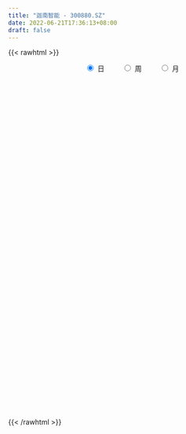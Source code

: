 ```yaml
---
title: "迦南智能 - 300880.SZ"
date: 2022-06-21T17:36:13+08:00
draft: false
---
```

{{< rawhtml >}}
    <div style="text-align: center">
        <label style="padding: 1rem;"><input style="margin-right: .5rem" type="radio" name="period" value="D" checked onclick="period_change(this)">日</label>
        <label style="padding: 1rem;"><input style="margin-right: .5rem" type="radio" name="period" value="W" onclick="period_change(this)">周</label>
        <label style="padding: 1rem;"><input style="margin-right: .5rem" type="radio" name="period" value="M" onclick="period_change(this)">月</label>
    </div>
    <div id="chart" style="height: 700px;"></div> 
    <script type="text/javascript">
        const D_v = [248911.83,178512.93,160135.78,126042.03,189614.39,148502.75,119273.84,93426.5,97476.58,93347.5,120946.59,172958.16,204342.71,128451.62,92599.1,87234.15,63854.18,113468.51,75471.46,61178.44,42003.95,49684.92,57620.87,68466.86,54731.27,120070.37,122971.1,96705.87,57776.88,116450.73,228793.44,161565.13,163617.06,152923.95,154446.77,112083.92,91480.12,98270.82,65273.49,72828.28,52529.23,143803.27,99042.49,82145.67,56355.73,92903.75,79983.91,41696.21,40765.45,53630.29,50371.53,43788.32,34479.43,45224.49,56989.65,41496.35,31276.55,28513.12,32692.74,25413.58,31951.82,33985.58,22218.96,22374.55,24581.97,31902.75,69482.54,37709.1,33291.89,26520.94,32337.42,30074.8,22935.98,21264.14,25532.94,22988.07,24988.34,25822.65,24483.85,18879.43,22428.77,33425.58,35186.43,29810.97,26973.58,39405.71,23723.99,25641.89,18261.06,27601.11,38614.11,59816.1,43135.9,37560.08,28236.79,43565.2,30083.68,26429.1,37822.78,36860.33,29337.42,72733.28,74132.95,55929.17,44001.63,33555.57,29706.34,22972.97,18738.84,19602.19,20923.73,24044.23,30211.0,21655.41,19632.55,20761.01,14092.12,20267.7,16246.48,19108.1,25967.77,30381.63,28704.21,25650.44,17346.4,15250.46,17105.12,13257.01,13175.49,18103.23,19826.05,36695.71,46489.47,69344.4,36976.23,28515.74,19555.66,24730.24,17041.75,14265.08,12823.89,15487.33,14076.14,27188.21,28192.25,22425.61,20032.86,13202.56,13152.59,12677.21,17273.91,16798.04,18143.72,11929.8,14553.42,20850.87,11532.95,13232.66,8440.3,21671.89,18130.27,9865.9,7372.87,8900.39,7736.21,9287.24,10748.96,8121.23,21778.47,13121.98,10204.0,15428.4,12210.12,10630.15,8849.47,12230.81,12700.46,13448.25,8705.02,12049.46,21594.1,18483.1,12049.43,9398.43,57498.7,34954.44,26909.54,26929.42,41924.59,25833.86,23085.8,26241.36,21309.69,62921.13,41067.39,48921.42,38647.44,23843.22,17748.38,13733.37,34744.76,17085.76,10056.82,11609.37,10472.38,13742.27,12559.77,13509.15,11002.78,10694.5,22028.35,8579.23,13839.13,7155.71,15417.08,11013.6,16141.33,12842.29,12057.9,13100.99,10529.32,29565.85,20910.66,24439.67,12688.2,30093.61,35324.71,19869.6,21242.6,41550.86,29982.91,18422.83,23751.58,25182.78,15556.41,27723.23,17795.2,21532.47,106382.25,69649.72,48849.49,31002.08,37652.7,32807.59,24524.54,31218.12,47658.39,51134.89,28761.65,25742.13,56959.43,35980.28,23075.49,27784.73,22014.93,17168.18,15915.94,90301.33,129024.09,80163.83,103616.97,93710.68,64088.82,108804.32,98849.97,77731.08,69795.63,43160.3,35766.77,45811.27,32939.55,27050.59,31934.34,58923.49,53242.7,46302.56,45602.4,30041.9,38114.95,21571.37,22432.55,33913.08,22931.03,24321.1,20046.93,17608.61,31036.47,33244.88,32220.59,35093.0,39320.14,48629.05,64919.15,54979.49,42522.03,62963.59,42672.74,62325.5,83490.56,51722.0,54453.35,40625.38,29456.95,36322.39,28467.4,29949.56,31799.11,22448.0,24509.2,17254.94,31573.85,31368.87,86162.47,91026.93,60688.06,43588.2,31401.54,28630.78,28310.77,34347.8,22161.8,25182.2,22970.06,21773.59,24730.38,27997.5,35848.51,18604.17,31414.92,18071.8,15271.4,41227.4,18157.6,15715.02,19448.02,24075.1,51342.3,40159.4,19951.13,12346.4,20151.34,11118.42,17244.78,11458.8,14609.0,7963.7,9601.74,11592.44,12354.16,7881.37,7883.98,9275.38,14242.97,10439.18,11384.17,11087.26,20037.5,20496.09,12139.46,12466.46,7206.34,16332.28,14870.44,9499.64,11964.82,14417.98,25466.0,16347.35,12114.66,10600.6,14827.8,11930.2,13632.09,7387.4,6848.55,18382.6,9919.64,8307.92,8653.92,8677.91,12561.0,8502.8,15442.62,11568.19,7096.46,10033.2,7101.9,8073.64,7575.03,6112.8,4690.0,10859.0,7734.27,5692.8,6650.58,10188.8,9812.21,14216.78,10984.16,12761.16,11187.13,11481.86,9167.4,6439.2,6542.0,7431.0,12809.04,15906.07,10602.31,9933.14,9156.6,10441.8,9924.2,9112.4,10432.58,11796.01,8497.0,8811.4,7685.78,5665.75,10723.0,21863.65,16367.63,35536.2,27315.0,18266.2,15737.38,13656.56,13574.14,29346.35,19862.2,9749.93,12156.0,15074.2,17607.21]
const D_histogram = [0.0,-1.3784615385,-2.8103335525,-3.8451331811,-3.9362509166,-4.1311533143,-4.3242480165,-4.3117984627,-3.9545736856,-3.3699036887,-2.6522424002,-1.5101055835,-0.6261300682,0.0128319664,0.3906711156,0.406094846,0.5461793609,0.8464316079,0.8681970016,0.7314377554,0.6463246606,0.6942120631,0.9170955099,1.1905783809,1.3064183054,1.6341270691,1.9435395414,1.9087662437,1.7967734197,2.2144300359,2.6237745467,2.645006175,2.6889742674,2.8166170886,2.6313212167,2.4884466401,2.0089419205,1.3153890581,0.9147891017,0.7045961174,0.4444698223,0.7451338964,0.6816656489,0.6399904855,0.4633674848,0.3954357804,-0.0107817361,-0.2981954093,-0.4386010669,-0.4523397492,-0.6012767273,-0.7734449399,-0.8440867153,-0.7835635498,-0.6192412061,-0.6593528195,-0.719971369,-0.7458667493,-0.7967186377,-0.7642810164,-0.6393924986,-0.6154476774,-0.5576220579,-0.5249933561,-0.5118623618,-0.4275109005,-0.2017735571,-0.1725697016,-0.1955728618,-0.237521398,-0.3536981752,-0.3403866382,-0.3268847705,-0.2621722297,-0.279199361,-0.2527566038,-0.3224077668,-0.262193274,-0.2820464388,-0.2585034476,-0.1956420347,-0.0324902617,0.1901483456,0.3186286466,0.3110697229,0.1432646425,0.0021913208,-0.1351584027,-0.1918284873,-0.3221575096,-0.2026323616,0.0402510786,0.2212700407,0.3828760394,0.4885085249,0.6130338381,0.5927806022,0.4572429055,0.4354759152,0.4838903701,0.4073645961,0.5753383442,0.6732918849,0.5560390886,0.2998439163,0.1620384686,-0.061272025,-0.2580445683,-0.3353829248,-0.3324054602,-0.2491299341,-0.1218754682,-0.0513065153,-0.0485672957,-0.0137086719,-0.0504972356,-0.0612261808,-0.0115234747,0.0166796653,0.0764777168,0.1368154099,0.2450706395,0.2520435478,0.1901274334,0.1325177848,0.1109577825,0.0547962416,0.0448603329,0.0700599555,0.1132484554,0.1658280829,0.2524302759,0.4005525254,0.4764483391,0.5179639319,0.4133202464,0.3486074625,0.2451500277,0.1560962215,0.066981194,-0.0004225433,-0.0009059084,0.0220754004,0.0980758313,0.1060971689,0.1321131765,0.0369167689,-0.0208569915,-0.0252954095,-0.0700424357,-0.0367168539,0.0183527638,0.0126466683,0.0137901966,0.0427480956,0.0039229114,-0.0338795757,-0.1040818837,-0.1319621766,-0.227918223,-0.3699276597,-0.4304066977,-0.4298890766,-0.3774237289,-0.3134339469,-0.270388009,-0.2676366026,-0.2175613031,-0.0914520435,-0.0147096713,0.0054030508,0.0725558882,0.0921166129,0.0767831057,0.0784979717,0.1129658013,0.1576019251,0.1433709222,0.1615854629,0.18924047,0.2464586056,0.246531179,0.2229838551,0.1942926744,0.3619115651,0.4055603672,0.4435994663,0.4221487259,0.4707869027,0.3912541104,-0.0563448162,-0.2936806472,-0.4263218774,-0.4075600641,-0.3858538056,-0.3000191544,-0.2971448903,-0.2717135199,-0.2743391382,-0.2420951121,-0.3059202946,-0.3703953527,-0.3678741579,-0.3188256555,-0.2628809259,-0.2311125733,-0.1811745641,-0.1137567693,-0.0718430464,-0.0332701606,-0.0772331983,-0.0932281355,-0.1327619005,-0.1297911392,-0.0770649174,-0.0116957019,-0.0126398151,-0.0403914748,-0.0406409022,-0.0886407762,-0.0872702454,0.027496546,0.1166378991,0.1866934754,0.2343067488,0.2865216285,0.3458885943,0.3509546938,0.3515530709,0.3970199621,0.4060562731,0.3729904737,0.3616442013,0.255829986,0.2080880502,0.2134511932,0.1581581385,0.1631115286,0.3475081846,0.3492912036,0.3014581525,0.2224325834,0.1925858475,0.0798173297,0.0197220165,-0.0910454299,-0.0737584946,-0.0197054876,0.0061017213,0.019220014,0.0874713146,0.0901370335,0.1043184593,0.0558134536,-0.0353102803,-0.1265912657,-0.1529085821,0.0189352772,0.2197773798,0.194192978,0.3568865467,0.4501957353,0.368377832,0.4833769855,0.5020942771,0.4085606194,0.2173715827,0.0210879523,-0.0800790461,-0.2431400757,-0.2865596576,-0.3203459446,-0.3085787577,-0.2394551291,-0.173197294,-0.1424467549,-0.1945892575,-0.2004222892,-0.3289910781,-0.3693690067,-0.3649137775,-0.3853666694,-0.3811903877,-0.3290183029,-0.2864008477,-0.2251881192,-0.1250215546,-0.0181689605,0.0783798557,0.1753559276,0.2569056513,0.309247865,0.4093959269,0.4037748879,0.3778210995,0.3255826615,0.2863074662,0.2757089976,0.3117296869,0.2543943943,0.2577575001,0.2128857356,0.1670899266,0.0697661437,-0.031298977,-0.1491232342,-0.274764429,-0.3406566687,-0.3757178182,-0.3830167475,-0.3512376082,-0.2824287565,-0.1289179194,0.0182367117,0.0949394913,0.0753838945,0.0359156855,-0.0070262905,-0.0600892789,-0.1689078009,-0.2344694294,-0.2274657414,-0.2360931805,-0.2197041768,-0.1860792098,-0.1232061634,-0.1318081073,-0.1187256514,-0.1690482345,-0.1578093774,-0.1343797242,-0.0531769278,-0.0209470614,0.0070254932,0.0493543896,0.0728230581,0.1341283873,0.0579999405,-0.0302113192,-0.0708868596,-0.1803059965,-0.2328534363,-0.3102871181,-0.3226095858,-0.2538115744,-0.180592847,-0.1137735294,-0.0797357696,-0.0844400292,-0.0695919638,-0.0373650361,0.0130848725,0.0378205633,0.068030553,0.1082293107,0.1172351576,0.1640246624,0.1538120536,0.1654923148,0.1375746295,0.1300218371,0.1506491882,0.1281642003,0.1006036505,0.0372539486,0.0006570042,-0.0070440291,-0.0134446785,-0.0231313334,-0.0853712123,-0.1815603749,-0.1984837641,-0.1694907785,-0.1262535646,-0.0824489195,-0.0340152473,0.0014566545,0.0046053718,0.0109315211,-0.0123779742,-0.058755973,-0.055124601,-0.0253184596,-0.0374089821,-0.0265390294,-0.0528413598,-0.0728635373,-0.0890101235,-0.0761511959,-0.0921995909,-0.0800045695,-0.106085426,-0.0856247926,-0.0541010482,-0.0363176788,-0.0541612107,-0.0486037976,-0.1236479957,-0.2079817173,-0.1841147819,-0.1813296561,-0.1174624242,-0.0413647756,0.0065949434,0.0637453198,0.1158568968,0.149050883,0.1957494844,0.2141949847,0.2198586177,0.2218182377,0.2393550814,0.256894282,0.2659100688,0.2780775094,0.2239401661,0.2116202661,0.1937654015,0.166553913,0.1498409742,0.1396047485,0.1566207723,0.1754291137,0.2265220508,0.2129690715,0.1782676534,0.1227891282,0.1124376971,0.113426656,0.1416348388,0.1276660724,0.118335379,0.1178747498,0.120176485,-0.1174157199]
const D_fast = [0.0,-1.7230769231,-3.8575323252,-5.8536152491,-6.9287957137,-8.15648644,-9.4306431464,-10.4961432082,-11.1275618525,-11.3853677778,-11.3307670893,-10.5661566685,-9.8387136703,-9.1965436441,-8.7210367159,-8.604089274,-8.327459919,-7.81559977,-7.5767851259,-7.5306849332,-7.4542168628,-7.2327764446,-6.7806191203,-6.2094916541,-5.7670471532,-5.0308066222,-4.2355092647,-3.7930910015,-3.4558904704,-2.4846263453,-1.4193381978,-0.7368550258,-0.0206433666,0.8111537268,1.2836881591,1.7629252425,1.7856560031,1.4209504052,1.2490477242,1.2150037692,1.0659949297,1.5529424779,1.6598906426,1.7782131006,1.7174319711,1.7483592118,1.3394462612,0.9774837357,0.7274278113,0.6006041918,0.3013480319,-0.0641814157,-0.3458448699,-0.4812125919,-0.4717005497,-0.6766503679,-0.9172617598,-1.1296238273,-1.3796553751,-1.538288008,-1.5732476149,-1.703164713,-1.7847446079,-1.8833642452,-1.9981988413,-2.0207251051,-1.8454311511,-1.8593697209,-1.9312660965,-2.0325949823,-2.2371963032,-2.3089814259,-2.3772007507,-2.3780312673,-2.4648582389,-2.5016046326,-2.6518577373,-2.6571915631,-2.7475563376,-2.7886392083,-2.7746883041,-2.6196590964,-2.3494834027,-2.1413459401,-2.0711374331,-2.2031263528,-2.3436518443,-2.5147911685,-2.619418375,-2.8302867746,-2.7614197171,-2.5084735072,-2.2721370349,-2.0148120263,-1.7870524096,-1.5092686369,-1.3813267222,-1.4025536925,-1.3154517041,-1.1460646567,-1.1207492816,-0.8089409475,-0.5426644356,-0.5209074598,-0.702141653,-0.7994374835,-1.0380659834,-1.2993496687,-1.4605337564,-1.5406576569,-1.5196646142,-1.4228790154,-1.3651366913,-1.3745392957,-1.3431078398,-1.3925207125,-1.4185562028,-1.3717343654,-1.339361309,-1.2604438283,-1.1659022827,-0.9963793934,-0.9263955981,-0.9407798542,-0.9652600565,-0.9590806132,-1.0015430937,-1.0002639192,-0.9575493077,-0.886048694,-0.7920120457,-0.6423022837,-0.3940419028,-0.1990340044,-0.0280274287,-0.0293410525,-0.0069019708,-0.0490718986,-0.0991016495,-0.1714713785,-0.2389807516,-0.2396905938,-0.2111904349,-0.1106710462,-0.0761254163,-0.0170811147,-0.10304833,-0.1660363383,-0.1767986087,-0.2390562439,-0.2149098755,-0.1552520669,-0.1577964953,-0.1532054179,-0.1135604949,-0.1514049513,-0.1976773323,-0.2939001113,-0.3547709483,-0.5077065505,-0.7421979021,-0.9102786146,-1.0172332626,-1.0591238472,-1.0734925519,-1.0980436162,-1.1622013605,-1.1665163868,-1.063270138,-0.9902051837,-0.9687416989,-0.8834498894,-0.8408600115,-0.8369977423,-0.8156583834,-0.7529491035,-0.6689124984,-0.6473007707,-0.5886898643,-0.5137247396,-0.3948919527,-0.3331865845,-0.3009879446,-0.2811059568,-0.0230091748,0.1220297191,0.2709686848,0.3550551258,0.5213900283,0.5396707636,0.077985633,-0.2327703598,-0.4719920594,-0.5551202621,-0.629877455,-0.6190475924,-0.6904595508,-0.7329565604,-0.8041669633,-0.8324467152,-0.9727519714,-1.1298258676,-1.2192732123,-1.2499311238,-1.2597066257,-1.2857164163,-1.2810720481,-1.2420934457,-1.2181404844,-1.1878851387,-1.251156476,-1.2904584471,-1.3631826872,-1.3926597108,-1.3591997183,-1.2967544282,-1.3008584952,-1.3387080236,-1.3491176766,-1.4192777446,-1.4397247751,-1.3180838472,-1.1997830194,-1.0830540743,-0.9768641136,-0.8530188269,-0.7071797124,-0.6143749395,-0.5258882947,-0.3811664129,-0.2706160336,-0.2104342147,-0.1313694367,-0.1732261556,-0.1689460788,-0.1102201374,-0.1259736576,-0.0802423853,0.1910313168,0.2801371368,0.3076686238,0.2842512005,0.3025509265,0.2097367411,0.1545719321,0.0210431281,0.0198904398,0.069017075,0.0963497142,0.1142730103,0.2043921396,0.2295921168,0.2698531575,0.2353015152,0.1353502112,0.0124214094,-0.0521230526,0.124454626,0.3802410736,0.4032049163,0.6551201217,0.8609782441,0.8712547989,1.1070981987,1.2513390596,1.2599455567,1.1230994157,0.9320877734,0.8109010135,0.5870549649,0.4719954686,0.3581226955,0.292745193,0.3020050393,0.3249635508,0.3201024012,0.2193125842,0.1633739803,-0.0474425782,-0.1801627584,-0.2669359736,-0.3837305328,-0.4748518481,-0.504934339,-0.5339170958,-0.529001397,-0.4600902211,-0.3577798671,-0.241636087,-0.1008210332,0.0449551034,0.1746092832,0.3771063269,0.4724290098,0.5409304964,0.5700877237,0.602389395,0.6607181757,0.7746712868,0.7809345928,0.8487370737,0.857086743,0.8530634156,0.7731811687,0.6642913037,0.509186238,0.3148539359,0.163797529,0.034806925,-0.0682461912,-0.1242764539,-0.1260747913,-0.0047934341,0.146920375,0.2473580273,0.2466484042,0.2161591166,0.171460568,0.1033752598,-0.0476702124,-0.1718491983,-0.2217119456,-0.2893626799,-0.3278997204,-0.3407945558,-0.3087230502,-0.350277021,-0.366875978,-0.4594606197,-0.4876741069,-0.4978393848,-0.4299308204,-0.4029377192,-0.3732087913,-0.3185412975,-0.2768668645,-0.1820294384,-0.2436579002,-0.3394219896,-0.397819245,-0.552314881,-0.6630756798,-0.8180811412,-0.9110560054,-0.9057108875,-0.877640372,-0.8392644367,-0.8251606192,-0.8509748862,-0.8535248118,-0.8306391431,-0.7769180164,-0.7427271848,-0.6955095567,-0.6282534715,-0.5899388352,-0.5021431647,-0.4739027601,-0.4208494202,-0.4143734482,-0.3894207813,-0.3311311331,-0.321575071,-0.3239847081,-0.3780209229,-0.4144536163,-0.4239156568,-0.4336774759,-0.4491469641,-0.5327296461,-0.6743089024,-0.7408532326,-0.7542329416,-0.7425591188,-0.7193667036,-0.6794368432,-0.6436007778,-0.6393007176,-0.630241688,-0.6566456768,-0.7177126689,-0.7278624471,-0.7043859207,-0.7258286886,-0.7215934933,-0.7611061637,-0.7993442255,-0.8377433426,-0.8439222139,-0.8830205066,-0.8908266277,-0.9434288407,-0.9443744054,-0.926375923,-0.9176719733,-0.9490558079,-0.9556493443,-1.0616055412,-1.1979346922,-1.2200964522,-1.2626437405,-1.2281421146,-1.16238566,-1.1127772051,-1.0396904988,-0.9586146975,-0.8881579906,-0.7925220181,-0.7205277716,-0.6598994842,-0.6024853048,-0.5251096907,-0.4433469196,-0.3678536156,-0.2861667977,-0.2843190994,-0.2437339329,-0.2131474471,-0.1987204574,-0.1779731526,-0.1533081912,-0.0971369743,-0.0344713545,0.0732520953,0.1129413839,0.1228068791,0.098025636,0.1157836292,0.145129252,0.2087461445,0.2266938962,0.2469470477,0.2759551059,0.3083009623,0.0413548274]
const D_slow = [0.0,-0.3446153846,-1.0471987727,-2.008482068,-2.9925447972,-4.0253331257,-5.1063951299,-6.1843447455,-7.1729881669,-8.0154640891,-8.6785246891,-9.056051085,-9.2125836021,-9.2093756105,-9.1117078316,-9.0101841201,-8.8736392798,-8.6620313779,-8.4449821275,-8.2621226886,-8.1005415235,-7.9269885077,-7.6977146302,-7.400070035,-7.0734654586,-6.6649336914,-6.179048806,-5.7018572451,-5.2526638902,-4.6990563812,-4.0431127445,-3.3818612008,-2.7096176339,-2.0054633618,-1.3476330576,-0.7255213976,-0.2232859174,0.1055613471,0.3342586225,0.5104076519,0.6215251074,0.8078085815,0.9782249937,1.1382226151,1.2540644863,1.3529234314,1.3502279974,1.275679145,1.1660288783,1.052943941,0.9026247592,0.7092635242,0.4982418454,0.3023509579,0.1475406564,-0.0172975485,-0.1972903907,-0.383757078,-0.5829367375,-0.7740069916,-0.9338551162,-1.0877170356,-1.22712255,-1.3583708891,-1.4863364795,-1.5932142046,-1.6436575939,-1.6868000193,-1.7356932348,-1.7950735843,-1.8834981281,-1.9685947876,-2.0503159802,-2.1158590377,-2.1856588779,-2.2488480288,-2.3294499705,-2.3949982891,-2.4655098988,-2.5301357607,-2.5790462693,-2.5871688348,-2.5396317484,-2.4599745867,-2.382207156,-2.3463909954,-2.3458431651,-2.3796327658,-2.4275898876,-2.508129265,-2.5587873555,-2.5487245858,-2.4934070756,-2.3976880658,-2.2755609345,-2.122302475,-1.9741073244,-1.8597965981,-1.7509276193,-1.6299550268,-1.5281138777,-1.3842792917,-1.2159563205,-1.0769465483,-1.0019855692,-0.9614759521,-0.9767939583,-1.0413051004,-1.1251508316,-1.2082521967,-1.2705346802,-1.3010035472,-1.313830176,-1.325972,-1.3293991679,-1.3420234768,-1.357330022,-1.3602108907,-1.3560409744,-1.3369215452,-1.3027176927,-1.2414500328,-1.1784391459,-1.1309072875,-1.0977778413,-1.0700383957,-1.0563393353,-1.0451242521,-1.0276092632,-0.9992971494,-0.9578401286,-0.8947325596,-0.7945944283,-0.6754823435,-0.5459913605,-0.4426612989,-0.3555094333,-0.2942219264,-0.255197871,-0.2384525725,-0.2385582083,-0.2387846854,-0.2332658353,-0.2087468775,-0.1822225853,-0.1491942912,-0.1399650989,-0.1451793468,-0.1515031992,-0.1690138081,-0.1781930216,-0.1736048307,-0.1704431636,-0.1669956144,-0.1563085905,-0.1553278627,-0.1637977566,-0.1898182275,-0.2228087717,-0.2797883275,-0.3722702424,-0.4798719168,-0.587344186,-0.6817001182,-0.7600586049,-0.8276556072,-0.8945647579,-0.9489550836,-0.9718180945,-0.9754955124,-0.9741447497,-0.9560057776,-0.9329766244,-0.913780848,-0.894156355,-0.8659149047,-0.8265144235,-0.7906716929,-0.7502753272,-0.7029652097,-0.6413505583,-0.5797177635,-0.5239717997,-0.4753986311,-0.3849207399,-0.2835306481,-0.1726307815,-0.0670936,0.0506031256,0.1484166532,0.1343304492,0.0609102874,-0.045670182,-0.147560198,-0.2440236494,-0.319028438,-0.3933146606,-0.4612430405,-0.5298278251,-0.5903516031,-0.6668316768,-0.7594305149,-0.8513990544,-0.9311054683,-0.9968256997,-1.0546038431,-1.0998974841,-1.1283366764,-1.146297438,-1.1546149781,-1.1739232777,-1.1972303116,-1.2304207867,-1.2628685715,-1.2821348009,-1.2850587264,-1.2882186801,-1.2983165488,-1.3084767744,-1.3306369684,-1.3524545298,-1.3455803932,-1.3164209185,-1.2697475496,-1.2111708624,-1.1395404553,-1.0530683067,-0.9653296333,-0.8774413656,-0.778186375,-0.6766723067,-0.5834246883,-0.493013638,-0.4290561415,-0.377034129,-0.3236713307,-0.2841317961,-0.2433539139,-0.1564768677,-0.0691540668,0.0062104713,0.0618186171,0.109965079,0.1299194114,0.1348499156,0.1120885581,0.0936489344,0.0887225625,0.0902479929,0.0950529963,0.116920825,0.1394550834,0.1655346982,0.1794880616,0.1706604915,0.1390126751,0.1007855296,0.1055193489,0.1604636938,0.2090119383,0.298233575,0.4107825088,0.5028769668,0.6237212132,0.7492447825,0.8513849373,0.905727833,0.9109998211,0.8909800595,0.8301950406,0.7585551262,0.6784686401,0.6013239507,0.5414601684,0.4981608449,0.4625491561,0.4139018418,0.3637962695,0.2815484999,0.1892062483,0.0979778039,0.0016361365,-0.0936614604,-0.1759160361,-0.247516248,-0.3038132778,-0.3350686665,-0.3396109066,-0.3200159427,-0.2761769608,-0.2119505479,-0.1346385817,-0.0322896,0.068654122,0.1631093969,0.2445050622,0.3160819288,0.3850091782,0.4629415999,0.5265401985,0.5909795735,0.6442010074,0.6859734891,0.703415025,0.6955902807,0.6583094722,0.5896183649,0.5044541978,0.4105247432,0.3147705563,0.2269611543,0.1563539652,0.1241244853,0.1286836632,0.1524185361,0.1712645097,0.1802434311,0.1784868585,0.1634645387,0.1212375885,0.0626202311,0.0057537958,-0.0532694993,-0.1081955435,-0.154715346,-0.1855168868,-0.2184689137,-0.2481503265,-0.2904123852,-0.3298647295,-0.3634596606,-0.3767538925,-0.3819906579,-0.3802342846,-0.3678956872,-0.3496899226,-0.3161578258,-0.3016578407,-0.3092106705,-0.3269323854,-0.3720088845,-0.4302222436,-0.5077940231,-0.5884464196,-0.6518993132,-0.6970475249,-0.7254909073,-0.7454248497,-0.766534857,-0.7839328479,-0.793274107,-0.7900028889,-0.780547748,-0.7635401098,-0.7364827821,-0.7071739927,-0.6661678271,-0.6277148137,-0.586341735,-0.5519480776,-0.5194426184,-0.4817803213,-0.4497392712,-0.4245883586,-0.4152748715,-0.4151106204,-0.4168716277,-0.4202327973,-0.4260156307,-0.4473584338,-0.4927485275,-0.5423694685,-0.5847421631,-0.6163055543,-0.6369177841,-0.645421596,-0.6450574323,-0.6439060894,-0.6411732091,-0.6442677026,-0.6589566959,-0.6727378461,-0.6790674611,-0.6884197066,-0.6950544639,-0.7082648039,-0.7264806882,-0.7487332191,-0.767771018,-0.7908209157,-0.8108220581,-0.8373434146,-0.8587496128,-0.8722748748,-0.8813542945,-0.8948945972,-0.9070455466,-0.9379575455,-0.9899529749,-1.0359816703,-1.0813140844,-1.1106796904,-1.1210208843,-1.1193721485,-1.1034358185,-1.0744715943,-1.0372088736,-0.9882715025,-0.9347227563,-0.8797581019,-0.8243035425,-0.7644647721,-0.7002412016,-0.6337636844,-0.5642443071,-0.5082592655,-0.455354199,-0.4069128486,-0.3652743704,-0.3278141268,-0.2929129397,-0.2537577466,-0.2099004682,-0.1532699555,-0.1000276876,-0.0554607743,-0.0247634922,0.0033459321,0.0317025961,0.0671113057,0.0990278238,0.1286116686,0.1580803561,0.1881244773,0.1587705473]
const D_data = [['2020-09-01', 52.0, 77.2, 52.0, 84.0],['2020-09-02', 68.88, 55.6, 55.0, 72.88],['2020-09-03', 50.13, 45.52, 45.48, 54.97],['2020-09-04', 42.1, 40.91, 40.52, 44.5],['2020-09-07', 41.08, 46.2, 41.08, 53.4],['2020-09-08', 42.68, 40.38, 39.68, 43.0],['2020-09-09', 38.38, 35.3, 35.11, 38.39],['2020-09-10', 36.0, 33.11, 32.6, 36.93],['2020-09-11', 32.0, 34.16, 31.11, 35.75],['2020-09-14', 33.36, 35.54, 33.36, 36.0],['2020-09-15', 34.96, 37.13, 33.88, 38.98],['2020-09-16', 36.1, 44.56, 35.08, 44.56],['2020-09-17', 43.5, 44.66, 42.05, 52.0],['2020-09-18', 42.86, 44.16, 41.31, 47.38],['2020-09-21', 43.09, 42.5, 41.1, 45.0],['2020-09-22', 41.0, 38.05, 37.98, 41.0],['2020-09-23', 38.13, 39.14, 37.63, 39.93],['2020-09-24', 38.7, 41.65, 37.56, 43.72],['2020-09-25', 41.0, 38.5, 38.38, 42.7],['2020-09-28', 38.02, 35.65, 35.01, 38.95],['2020-09-29', 36.43, 35.08, 35.0, 36.63],['2020-09-30', 35.36, 36.04, 35.0, 37.29],['2020-10-09', 36.94, 38.5, 36.84, 38.95],['2020-10-12', 39.1, 40.25, 38.5, 40.98],['2020-10-13', 40.31, 39.3, 38.86, 40.4],['2020-10-14', 38.97, 43.36, 38.89, 45.0],['2020-10-15', 42.06, 45.38, 40.7, 45.5],['2020-10-16', 44.17, 42.51, 42.24, 46.9],['2020-10-19', 41.38, 41.85, 40.6, 43.21],['2020-10-20', 41.8, 50.22, 40.8, 50.22],['2020-10-21', 58.0, 53.68, 52.52, 60.26],['2020-10-22', 52.03, 51.57, 51.35, 55.86],['2020-10-23', 50.2, 53.74, 50.19, 58.03],['2020-10-26', 52.67, 57.13, 48.0, 57.9],['2020-10-27', 58.88, 55.0, 55.0, 62.1],['2020-10-28', 52.5, 56.55, 52.5, 57.88],['2020-10-29', 53.99, 52.38, 52.22, 55.55],['2020-10-30', 53.0, 47.84, 46.91, 53.35],['2020-11-02', 47.5, 49.47, 47.3, 50.15],['2020-11-03', 50.4, 50.91, 49.82, 53.0],['2020-11-04', 50.21, 49.55, 48.88, 51.5],['2020-11-05', 51.02, 57.27, 50.3, 57.6],['2020-11-06', 55.86, 54.05, 52.25, 55.88],['2020-11-09', 54.97, 54.72, 52.5, 55.35],['2020-11-10', 54.72, 53.05, 51.5, 54.72],['2020-11-11', 52.88, 54.28, 51.88, 56.8],['2020-11-12', 53.0, 49.1, 48.68, 53.8],['2020-11-13', 48.6, 48.77, 47.3, 49.45],['2020-11-16', 48.89, 49.33, 48.88, 50.63],['2020-11-17', 49.0, 50.3, 48.01, 51.6],['2020-11-18', 49.67, 47.88, 47.69, 50.24],['2020-11-19', 47.3, 46.28, 45.5, 47.3],['2020-11-20', 46.66, 46.33, 46.01, 47.5],['2020-11-23', 46.38, 47.35, 44.58, 47.35],['2020-11-24', 47.1, 48.73, 46.35, 49.38],['2020-11-25', 48.8, 46.0, 45.69, 49.5],['2020-11-26', 45.4, 44.9, 44.8, 46.78],['2020-11-27', 44.99, 44.47, 43.91, 45.96],['2020-11-30', 44.3, 43.26, 42.96, 44.35],['2020-12-01', 43.26, 43.53, 42.74, 44.07],['2020-12-02', 43.96, 44.43, 43.2, 44.5],['2020-12-03', 44.28, 42.92, 42.76, 44.5],['2020-12-04', 42.42, 42.93, 42.06, 43.47],['2020-12-07', 42.93, 42.24, 42.21, 43.99],['2020-12-08', 42.24, 41.5, 41.22, 42.75],['2020-12-09', 41.83, 42.06, 40.35, 42.44],['2020-12-10', 41.8, 44.19, 41.01, 46.37],['2020-12-11', 43.59, 42.03, 41.8, 43.95],['2020-12-14', 41.85, 41.0, 40.0, 42.61],['2020-12-15', 41.0, 40.16, 39.79, 41.21],['2020-12-16', 40.16, 38.3, 38.03, 40.86],['2020-12-17', 38.11, 39.09, 37.01, 39.28],['2020-12-18', 39.03, 38.61, 38.6, 39.76],['2020-12-21', 38.97, 38.93, 38.69, 39.56],['2020-12-22', 39.08, 37.51, 37.38, 39.14],['2020-12-23', 37.47, 37.55, 36.68, 37.95],['2020-12-24', 37.88, 35.67, 35.67, 37.88],['2020-12-25', 35.66, 36.7, 35.57, 38.0],['2020-12-28', 36.5, 35.24, 34.82, 36.84],['2020-12-29', 34.98, 35.22, 34.8, 35.92],['2020-12-30', 35.02, 35.4, 35.02, 36.49],['2020-12-31', 35.3, 36.81, 35.3, 37.6],['2021-01-04', 36.55, 38.3, 36.55, 38.6],['2021-01-05', 38.3, 37.92, 37.4, 38.63],['2021-01-06', 38.21, 36.45, 36.16, 38.59],['2021-01-07', 36.13, 33.81, 33.05, 36.88],['2021-01-08', 33.68, 33.03, 31.9, 34.08],['2021-01-11', 32.91, 31.93, 31.48, 33.48],['2021-01-12', 31.4, 31.94, 31.4, 32.87],['2021-01-13', 32.04, 29.95, 29.8, 32.31],['2021-01-14', 29.8, 32.48, 29.73, 32.58],['2021-01-15', 32.01, 34.58, 31.85, 37.13],['2021-01-18', 35.0, 34.7, 34.51, 36.48],['2021-01-19', 35.15, 35.28, 34.26, 36.26],['2021-01-20', 35.15, 35.32, 34.7, 36.3],['2021-01-21', 35.1, 36.31, 34.38, 36.98],['2021-01-22', 36.0, 34.97, 34.81, 36.12],['2021-01-25', 34.44, 33.25, 33.25, 34.72],['2021-01-26', 33.49, 34.35, 33.25, 36.18],['2021-01-27', 33.85, 35.43, 33.79, 35.67],['2021-01-28', 35.0, 33.92, 33.8, 36.3],['2021-01-29', 34.25, 37.42, 33.8, 38.8],['2021-02-01', 37.58, 37.58, 36.05, 39.58],['2021-02-02', 37.02, 35.16, 34.97, 37.87],['2021-02-03', 35.15, 32.6, 32.56, 35.48],['2021-02-04', 32.54, 33.06, 31.5, 33.65],['2021-02-05', 33.07, 30.91, 30.8, 33.37],['2021-02-08', 30.88, 29.83, 29.81, 31.1],['2021-02-09', 30.38, 30.19, 29.96, 30.98],['2021-02-10', 30.8, 30.56, 29.43, 30.8],['2021-02-18', 31.18, 31.39, 30.9, 31.75],['2021-02-19', 31.1, 32.18, 30.8, 32.18],['2021-02-22', 32.45, 31.75, 31.47, 32.9],['2021-02-23', 31.9, 30.87, 30.59, 31.98],['2021-02-24', 30.81, 31.16, 30.81, 31.93],['2021-02-25', 31.45, 30.04, 30.01, 31.58],['2021-02-26', 29.8, 30.0, 29.38, 30.48],['2021-03-01', 29.4, 30.64, 29.4, 30.7],['2021-03-02', 30.7, 30.39, 29.87, 30.88],['2021-03-03', 30.06, 30.87, 30.06, 30.88],['2021-03-04', 30.78, 31.1, 30.58, 31.55],['2021-03-05', 31.0, 32.13, 30.81, 32.73],['2021-03-08', 32.13, 31.2, 31.05, 32.8],['2021-03-09', 31.45, 30.2, 29.29, 31.67],['2021-03-10', 30.49, 29.9, 29.51, 30.68],['2021-03-11', 29.7, 30.08, 29.41, 30.21],['2021-03-12', 30.07, 29.35, 29.31, 30.19],['2021-03-15', 29.5, 29.64, 29.28, 29.99],['2021-03-16', 29.9, 30.02, 29.57, 30.19],['2021-03-17', 30.42, 30.36, 29.71, 30.66],['2021-03-18', 30.32, 30.71, 30.08, 31.24],['2021-03-19', 30.29, 31.55, 30.11, 32.3],['2021-03-22', 31.55, 33.1, 31.55, 33.1],['2021-03-23', 35.11, 33.05, 33.05, 35.11],['2021-03-24', 32.27, 33.25, 32.27, 34.1],['2021-03-25', 32.33, 31.55, 31.33, 32.51],['2021-03-26', 31.35, 31.84, 31.35, 32.08],['2021-03-29', 31.87, 31.09, 30.63, 31.9],['2021-03-30', 31.1, 30.87, 30.29, 31.37],['2021-03-31', 30.8, 30.44, 30.36, 31.15],['2021-04-01', 30.56, 30.28, 29.9, 30.6],['2021-04-02', 30.4, 30.9, 30.21, 31.2],['2021-04-06', 31.25, 31.23, 30.99, 31.48],['2021-04-07', 31.26, 32.18, 30.92, 32.18],['2021-04-08', 31.9, 31.61, 31.51, 32.68],['2021-04-09', 31.3, 32.0, 31.15, 32.56],['2021-04-12', 31.7, 30.34, 30.2, 31.9],['2021-04-13', 30.37, 30.38, 30.0, 30.92],['2021-04-14', 30.29, 30.84, 30.06, 30.96],['2021-04-15', 30.89, 30.14, 30.02, 30.93],['2021-04-16', 30.69, 31.02, 30.2, 31.26],['2021-04-19', 31.11, 31.5, 31.05, 31.63],['2021-04-20', 31.49, 30.86, 30.68, 31.62],['2021-04-21', 30.55, 30.92, 30.32, 31.12],['2021-04-22', 30.9, 31.35, 30.88, 31.38],['2021-04-23', 31.73, 30.47, 30.31, 31.73],['2021-04-26', 30.23, 30.24, 30.17, 30.68],['2021-04-27', 30.58, 29.46, 29.4, 30.58],['2021-04-28', 29.46, 29.6, 29.4, 29.85],['2021-04-29', 29.6, 28.23, 28.06, 29.7],['2021-04-30', 28.0, 26.72, 26.68, 28.25],['2021-05-06', 26.7, 26.81, 26.5, 27.21],['2021-05-07', 26.81, 26.99, 26.75, 27.07],['2021-05-10', 26.82, 27.37, 26.82, 27.44],['2021-05-11', 27.28, 27.45, 27.0, 27.65],['2021-05-12', 27.39, 27.13, 26.8, 27.4],['2021-05-13', 26.98, 26.41, 26.39, 27.2],['2021-05-14', 26.62, 26.82, 26.45, 26.95],['2021-05-17', 27.24, 27.99, 26.3, 28.0],['2021-05-18', 27.65, 27.74, 27.51, 27.9],['2021-05-19', 27.63, 27.15, 27.05, 27.71],['2021-05-20', 27.27, 27.87, 27.06, 27.98],['2021-05-21', 28.05, 27.44, 27.42, 28.21],['2021-05-24', 27.3, 26.95, 26.56, 27.3],['2021-05-25', 27.15, 27.06, 26.72, 27.34],['2021-05-26', 27.1, 27.52, 27.1, 27.88],['2021-05-27', 27.48, 27.85, 27.4, 28.15],['2021-05-28', 27.85, 27.2, 27.0, 28.16],['2021-05-31', 27.2, 27.63, 27.2, 27.68],['2021-06-01', 27.53, 27.91, 27.53, 28.14],['2021-06-02', 27.9, 28.59, 27.4, 29.0],['2021-06-03', 29.13, 28.14, 28.05, 29.19],['2021-06-04', 27.92, 27.89, 27.88, 28.57],['2021-06-07', 27.79, 27.78, 27.68, 28.16],['2021-06-08', 28.06, 30.78, 27.99, 30.79],['2021-06-09', 30.33, 30.06, 29.6, 30.7],['2021-06-10', 30.0, 30.52, 29.51, 30.52],['2021-06-11', 31.03, 30.15, 30.0, 31.6],['2021-06-15', 29.77, 31.46, 29.52, 32.39],['2021-06-16', 30.69, 30.13, 29.8, 30.69],['2021-06-17', 25.23, 24.24, 23.81, 25.23],['2021-06-18', 24.12, 24.89, 23.95, 26.0],['2021-06-21', 24.5, 24.91, 24.5, 25.47],['2021-06-22', 24.81, 26.15, 24.37, 27.02],['2021-06-23', 26.09, 25.95, 25.82, 26.83],['2021-06-24', 25.76, 26.73, 25.65, 26.86],['2021-06-25', 26.73, 25.64, 25.5, 26.73],['2021-06-28', 25.88, 25.71, 25.05, 26.17],['2021-06-29', 25.62, 25.13, 24.87, 25.99],['2021-06-30', 25.0, 25.36, 24.98, 25.5],['2021-07-01', 25.48, 23.76, 23.55, 25.48],['2021-07-02', 23.76, 23.03, 22.86, 23.77],['2021-07-05', 23.38, 23.29, 23.05, 23.46],['2021-07-06', 23.45, 23.61, 23.32, 23.8],['2021-07-07', 23.35, 23.61, 23.12, 23.92],['2021-07-08', 23.61, 23.2, 23.15, 23.72],['2021-07-09', 23.0, 23.33, 22.95, 23.53],['2021-07-12', 23.59, 23.59, 23.39, 23.78],['2021-07-13', 23.35, 23.33, 23.21, 23.56],['2021-07-14', 23.5, 23.3, 23.17, 23.59],['2021-07-15', 23.39, 22.04, 22.0, 23.39],['2021-07-16', 22.06, 21.99, 21.87, 22.24],['2021-07-19', 21.73, 21.28, 21.07, 21.93],['2021-07-20', 21.0, 21.43, 20.91, 21.62],['2021-07-21', 21.45, 21.94, 21.45, 22.58],['2021-07-22', 21.8, 22.2, 21.75, 22.27],['2021-07-23', 22.22, 21.35, 21.09, 22.26],['2021-07-26', 21.35, 20.73, 20.51, 21.56],['2021-07-27', 20.73, 20.78, 20.7, 21.5],['2021-07-28', 20.67, 19.81, 19.08, 20.93],['2021-07-29', 20.1, 20.04, 19.93, 20.68],['2021-07-30', 20.3, 21.56, 20.2, 21.99],['2021-08-02', 21.11, 21.66, 21.02, 21.77],['2021-08-03', 21.68, 21.79, 21.28, 22.66],['2021-08-04', 21.5, 21.82, 21.48, 21.97],['2021-08-05', 21.77, 22.19, 21.1, 22.6],['2021-08-06', 21.85, 22.68, 21.75, 23.19],['2021-08-09', 22.4, 22.31, 21.88, 22.46],['2021-08-10', 22.22, 22.42, 22.1, 22.8],['2021-08-11', 22.7, 23.29, 22.15, 23.89],['2021-08-12', 23.05, 23.2, 22.83, 23.6],['2021-08-13', 23.47, 22.83, 22.6, 23.47],['2021-08-16', 22.8, 23.2, 22.5, 23.55],['2021-08-17', 23.46, 21.88, 21.88, 23.48],['2021-08-18', 22.3, 22.32, 21.9, 22.77],['2021-08-19', 22.68, 22.99, 22.03, 23.45],['2021-08-20', 22.87, 22.2, 22.05, 22.97],['2021-08-23', 23.0, 22.91, 22.66, 23.44],['2021-08-24', 22.88, 25.85, 22.88, 27.49],['2021-08-25', 25.39, 24.33, 24.13, 25.68],['2021-08-26', 24.14, 23.84, 23.4, 24.25],['2021-08-27', 23.8, 23.32, 22.83, 23.8],['2021-08-30', 23.4, 23.82, 23.04, 23.94],['2021-08-31', 23.72, 22.52, 22.44, 23.72],['2021-09-01', 22.89, 22.77, 22.38, 22.97],['2021-09-02', 22.45, 21.66, 21.2, 22.45],['2021-09-03', 21.51, 22.96, 21.46, 23.99],['2021-09-06', 22.55, 23.59, 22.18, 23.9],['2021-09-07', 23.36, 23.46, 23.22, 23.8],['2021-09-08', 23.41, 23.43, 23.0, 23.7],['2021-09-09', 23.47, 24.4, 23.2, 24.5],['2021-09-10', 24.4, 23.86, 23.73, 24.41],['2021-09-13', 23.9, 24.15, 23.4, 24.16],['2021-09-14', 24.16, 23.36, 23.2, 24.3],['2021-09-15', 23.04, 22.48, 22.36, 23.1],['2021-09-16', 22.64, 21.94, 21.9, 22.82],['2021-09-17', 21.98, 22.34, 21.94, 23.0],['2021-09-22', 21.93, 25.18, 21.52, 26.55],['2021-09-23', 26.01, 26.67, 25.2, 29.0],['2021-09-24', 25.9, 24.5, 24.5, 26.6],['2021-09-27', 25.04, 27.49, 24.46, 28.17],['2021-09-28', 26.78, 27.69, 26.14, 28.29],['2021-09-29', 27.1, 25.92, 25.27, 27.17],['2021-09-30', 26.97, 28.9, 26.31, 29.92],['2021-10-08', 29.3, 28.55, 28.02, 30.5],['2021-10-11', 28.6, 27.42, 26.41, 28.88],['2021-10-12', 27.22, 25.8, 25.08, 27.22],['2021-10-13', 25.5, 24.91, 24.5, 25.93],['2021-10-14', 24.74, 25.4, 24.7, 25.59],['2021-10-15', 25.15, 23.9, 23.83, 25.29],['2021-10-18', 23.95, 24.74, 23.95, 24.85],['2021-10-19', 24.7, 24.51, 24.26, 25.36],['2021-10-20', 24.5, 24.86, 24.26, 25.12],['2021-10-21', 24.6, 25.66, 23.88, 25.91],['2021-10-22', 25.3, 25.9, 24.94, 26.17],['2021-10-25', 25.83, 25.66, 25.51, 26.5],['2021-10-26', 25.88, 24.49, 24.15, 26.25],['2021-10-27', 24.0, 24.81, 23.88, 25.05],['2021-10-28', 24.31, 22.74, 22.58, 24.71],['2021-10-29', 22.56, 23.14, 22.54, 23.45],['2021-11-01', 23.17, 23.33, 23.1, 23.63],['2021-11-02', 22.76, 22.68, 22.35, 23.67],['2021-11-03', 23.0, 22.63, 22.05, 23.26],['2021-11-04', 22.8, 23.08, 22.57, 23.36],['2021-11-05', 23.1, 22.94, 22.81, 23.3],['2021-11-08', 23.08, 23.21, 22.52, 23.35],['2021-11-09', 23.21, 23.95, 23.15, 24.1],['2021-11-10', 24.15, 24.49, 23.63, 24.57],['2021-11-11', 24.49, 24.89, 24.21, 25.1],['2021-11-12', 24.91, 25.48, 24.6, 25.76],['2021-11-15', 25.77, 25.91, 25.33, 26.12],['2021-11-16', 25.83, 26.11, 25.54, 26.66],['2021-11-17', 26.22, 27.4, 26.09, 27.82],['2021-11-18', 27.08, 26.66, 26.56, 27.87],['2021-11-19', 26.65, 26.65, 26.2, 27.38],['2021-11-22', 28.0, 26.42, 26.32, 28.79],['2021-11-23', 26.17, 26.62, 26.1, 27.3],['2021-11-24', 26.99, 27.12, 26.21, 27.82],['2021-11-25', 27.6, 28.07, 27.0, 28.81],['2021-11-26', 28.07, 27.14, 26.84, 28.29],['2021-11-29', 26.61, 28.04, 26.3, 28.36],['2021-11-30', 28.3, 27.6, 27.3, 28.36],['2021-12-01', 27.37, 27.59, 27.1, 27.89],['2021-12-02', 27.31, 26.75, 26.61, 27.55],['2021-12-03', 26.5, 26.28, 25.99, 26.97],['2021-12-06', 26.72, 25.5, 25.42, 26.79],['2021-12-07', 25.58, 24.66, 24.45, 25.75],['2021-12-08', 24.66, 24.72, 24.5, 24.93],['2021-12-09', 24.76, 24.61, 24.49, 24.92],['2021-12-10', 24.43, 24.59, 24.4, 24.74],['2021-12-13', 24.62, 24.89, 24.55, 25.25],['2021-12-14', 24.69, 25.4, 24.69, 25.52],['2021-12-15', 25.28, 26.92, 25.17, 28.11],['2021-12-16', 26.9, 27.63, 26.9, 27.99],['2021-12-17', 27.45, 27.42, 26.81, 28.07],['2021-12-20', 27.33, 26.46, 26.28, 27.87],['2021-12-21', 26.7, 26.12, 25.68, 26.8],['2021-12-22', 26.19, 25.89, 25.71, 26.3],['2021-12-23', 26.04, 25.5, 25.3, 26.04],['2021-12-24', 25.66, 24.29, 24.27, 25.68],['2021-12-27', 24.27, 24.21, 23.76, 24.53],['2021-12-28', 24.23, 24.78, 24.23, 24.82],['2021-12-29', 24.82, 24.39, 24.3, 24.97],['2021-12-30', 24.43, 24.53, 24.31, 24.73],['2021-12-31', 24.6, 24.7, 24.4, 24.98],['2022-01-04', 24.89, 25.18, 24.56, 25.18],['2022-01-05', 25.09, 24.3, 23.92, 25.4],['2022-01-06', 24.08, 24.45, 24.08, 24.8],['2022-01-07', 24.45, 23.4, 23.34, 24.67],['2022-01-10', 23.37, 23.89, 23.08, 24.04],['2022-01-11', 23.86, 23.97, 23.83, 24.33],['2022-01-12', 24.08, 24.85, 24.08, 25.38],['2022-01-13', 24.9, 24.46, 24.46, 25.0],['2022-01-14', 24.35, 24.51, 24.22, 24.72],['2022-01-17', 24.51, 24.85, 24.38, 25.06],['2022-01-18', 24.66, 24.79, 24.2, 24.88],['2022-01-19', 24.58, 25.53, 24.5, 25.92],['2022-01-20', 25.25, 23.8, 23.8, 25.29],['2022-01-21', 23.7, 23.17, 23.1, 24.16],['2022-01-24', 23.38, 23.33, 22.78, 23.58],['2022-01-25', 23.23, 21.91, 21.88, 23.45],['2022-01-26', 22.02, 21.96, 21.8, 22.41],['2022-01-27', 21.96, 21.01, 20.96, 22.17],['2022-01-28', 21.48, 21.25, 20.99, 21.64],['2022-02-07', 21.78, 22.1, 21.51, 22.3],['2022-02-08', 22.12, 22.27, 21.83, 22.35],['2022-02-09', 22.26, 22.35, 22.03, 22.37],['2022-02-10', 22.34, 22.03, 21.71, 22.34],['2022-02-11', 21.92, 21.45, 21.33, 21.97],['2022-02-14', 21.49, 21.55, 21.21, 21.9],['2022-02-15', 21.8, 21.74, 21.32, 21.97],['2022-02-16', 21.8, 22.07, 21.77, 22.09],['2022-02-17', 22.13, 21.86, 21.83, 22.45],['2022-02-18', 21.73, 22.01, 21.7, 22.14],['2022-02-21', 22.01, 22.29, 21.9, 22.35],['2022-02-22', 22.19, 22.02, 21.9, 22.3],['2022-02-23', 22.26, 22.66, 21.9, 22.93],['2022-02-24', 22.55, 22.08, 21.5, 22.85],['2022-02-25', 22.27, 22.4, 22.18, 22.6],['2022-02-28', 22.4, 21.9, 21.7, 22.57],['2022-03-01', 21.91, 22.09, 21.91, 22.2],['2022-03-02', 21.99, 22.52, 21.81, 22.6],['2022-03-03', 22.5, 22.02, 21.99, 22.56],['2022-03-04', 22.13, 21.85, 21.8, 22.19],['2022-03-07', 21.99, 21.15, 21.1, 22.08],['2022-03-08', 21.15, 21.17, 20.48, 21.36],['2022-03-09', 21.16, 21.35, 20.76, 22.06],['2022-03-10', 21.83, 21.26, 21.2, 21.83],['2022-03-11', 21.0, 21.1, 20.43, 21.26],['2022-03-14', 20.9, 20.14, 20.04, 21.33],['2022-03-15', 20.08, 19.11, 19.1, 20.11],['2022-03-16', 19.53, 19.57, 18.68, 19.65],['2022-03-17', 19.79, 19.95, 19.55, 20.22],['2022-03-18', 19.83, 20.12, 19.78, 20.14],['2022-03-21', 20.0, 20.19, 19.9, 20.45],['2022-03-22', 20.19, 20.36, 19.91, 20.88],['2022-03-23', 20.39, 20.32, 20.02, 20.56],['2022-03-24', 20.2, 19.93, 19.92, 20.29],['2022-03-25', 19.9, 19.91, 19.9, 20.29],['2022-03-28', 19.94, 19.4, 19.33, 19.94],['2022-03-29', 19.61, 18.8, 18.65, 19.61],['2022-03-30', 19.0, 19.17, 18.78, 19.17],['2022-03-31', 19.25, 19.46, 19.01, 19.8],['2022-04-01', 19.31, 18.86, 18.86, 19.4],['2022-04-06', 18.89, 19.02, 18.72, 19.09],['2022-04-07', 19.07, 18.38, 18.38, 19.07],['2022-04-08', 18.4, 18.18, 17.97, 18.45],['2022-04-11', 18.3, 17.96, 17.77, 18.3],['2022-04-12', 18.04, 18.14, 17.56, 18.2],['2022-04-13', 18.12, 17.59, 17.56, 18.12],['2022-04-14', 17.74, 17.75, 17.7, 17.95],['2022-04-15', 17.7, 17.04, 17.04, 17.7],['2022-04-18', 17.03, 17.41, 16.8, 17.49],['2022-04-19', 17.52, 17.51, 17.43, 17.82],['2022-04-20', 17.55, 17.31, 17.2, 17.79],['2022-04-21', 17.31, 16.7, 16.65, 17.46],['2022-04-22', 16.7, 16.79, 16.35, 17.09],['2022-04-25', 16.6, 15.39, 15.37, 16.76],['2022-04-26', 15.37, 14.57, 14.25, 15.66],['2022-04-27', 14.57, 15.46, 14.33, 15.66],['2022-04-28', 15.4, 14.97, 14.78, 15.4],['2022-04-29', 15.19, 15.64, 15.13, 15.82],['2022-05-05', 16.08, 15.95, 15.6, 16.1],['2022-05-06', 15.71, 15.76, 15.51, 15.89],['2022-05-09', 15.76, 16.03, 15.75, 16.2],['2022-05-10', 15.79, 16.18, 15.76, 16.27],['2022-05-11', 16.31, 16.13, 16.11, 16.51],['2022-05-12', 16.17, 16.51, 16.16, 16.87],['2022-05-13', 16.6, 16.36, 16.28, 16.7],['2022-05-16', 16.43, 16.31, 16.2, 16.77],['2022-05-17', 16.36, 16.34, 16.05, 16.59],['2022-05-18', 16.26, 16.66, 16.25, 16.74],['2022-05-19', 16.56, 16.85, 16.51, 16.93],['2022-05-20', 16.86, 16.93, 16.7, 17.09],['2022-05-23', 16.92, 17.16, 16.83, 17.27],['2022-05-24', 17.16, 16.34, 16.31, 17.26],['2022-05-25', 16.34, 16.79, 16.27, 16.8],['2022-05-26', 16.95, 16.74, 16.26, 16.98],['2022-05-27', 16.69, 16.59, 16.51, 16.96],['2022-05-30', 16.63, 16.68, 16.41, 16.75],['2022-05-31', 16.68, 16.76, 16.44, 16.8],['2022-06-01', 16.89, 17.2, 16.83, 17.34],['2022-06-02', 17.16, 17.42, 16.93, 17.45],['2022-06-06', 17.55, 18.15, 17.55, 18.73],['2022-06-07', 18.02, 17.6, 17.43, 18.05],['2022-06-08', 17.72, 17.35, 17.06, 17.76],['2022-06-09', 17.35, 16.96, 16.83, 17.38],['2022-06-10', 16.93, 17.44, 16.93, 17.52],['2022-06-13', 17.35, 17.65, 17.29, 17.78],['2022-06-14', 17.6, 18.18, 17.4, 18.45],['2022-06-15', 18.23, 17.81, 17.8, 18.35],['2022-06-16', 17.82, 17.92, 17.72, 18.02],['2022-06-17', 17.94, 18.12, 17.71, 18.14],['2022-06-20', 18.02, 18.28, 17.94, 18.31],['2022-06-21', 15.14, 14.66, 14.58, 15.14]]
const W_v = [713602.5700000001,648294.0599999999,720046.58,432627.4,152867.31,57620.87,462945.47,728203.24,609205.58,433476.76,353085.27,223035.02,203500.16,146262.68,186050.91,145161.03,120596.14,99217.63,155100.68,169934.27,182581.65,203182.91,237325.66,61314.0,44967.96,106352.09,111971.68,104056.63,101057.49,200881.5,84348.29,91882.21,76339.13,82275.85,73008.07,17238.77,44794.03,72742.97,57859.14,72881.11,155690.53,117085.61,212867.07,107155.49,58440.61,65814.01,63566.85,78096.35,123456.85,131068.8,110009.2,277416.01,173861.34,198578.38,105959.27,299489.25,370220.79,98849.97,272265.05,204090.67,181633.18,123644.69,149203.55,250369.86,303174.39,189325.47,125960.81,300820.18,166279.09,116818.03,113865.1,108443.22,154975.95,72319.74,56121.04,49722.88,75144.48,60375.16,80310.81,58378.09,52112.63,56752.52,24231.56,37310.47,40078.66,60631.09,15606.6,53290.42,48568.14,47222.77,54620.03,110511.34,84688.62,32681.41]
const W_histogram = [0.0,-0.4307692308,-0.039026956,-0.1515818466,-0.3697581073,-0.3278729771,-0.0255174251,0.8850676554,1.0339310172,1.4680336701,1.3215515033,0.9970789387,0.6127965293,0.2301961521,-0.0909747748,-0.5174197645,-0.8899495695,-1.0782176974,-1.3869180854,-1.4116112815,-1.327810956,-1.0459112074,-1.2240466534,-1.2852784336,-1.1413771825,-1.1163517559,-0.8895487447,-0.8594821091,-0.6345312656,-0.4196685838,-0.2999316401,-0.1152228354,-0.0319517925,0.0108892411,-0.1780976129,-0.2455297632,-0.2607590355,-0.1914599347,-0.1272596754,-0.0099802771,0.2346365967,0.0657992963,0.0300618494,-0.1348736395,-0.1861249611,-0.2676713224,-0.3186487908,-0.2928226671,-0.1614699116,-0.0323959475,0.038779503,0.1815266774,0.2667867006,0.3913476153,0.3786811717,0.5146531862,0.8784395972,1.0608093289,0.8430767245,0.8084475521,0.5847846867,0.4164043185,0.4654120548,0.5596144094,0.6325341462,0.600696258,0.4505295454,0.5214975978,0.3458064993,0.2498506083,0.0992037018,0.0757491506,-0.0232800941,-0.2014480009,-0.2841260438,-0.2789968306,-0.2293137249,-0.2137755247,-0.2327295229,-0.2864565879,-0.3093697825,-0.3646700138,-0.4129271903,-0.4826551765,-0.5042876043,-0.5509271843,-0.5284917315,-0.4321004715,-0.2953378191,-0.1978414237,-0.0549496923,0.0573372693,0.186544461,0.0549533697]
const W_fast = [0.0,-0.5384615385,-0.1564760026,-0.3069263549,-0.6175421425,-0.6576252565,-0.3616490608,0.7702029336,1.1775490497,1.9786601201,2.1625658291,2.0873629992,1.8562797221,1.5312283829,1.1873137623,0.6315138315,0.0364966341,-0.4213259181,-1.0767558275,-1.4543518439,-1.7025042574,-1.6820823106,-2.16622942,-2.5487808086,-2.6902238532,-2.9442863655,-2.9398705406,-3.1246744322,-3.0583564051,-2.9484108692,-2.9036568355,-2.7477537398,-2.6724706449,-2.6269073011,-2.8604185583,-2.9892331494,-3.0696521806,-3.0482180634,-3.015832723,-2.9010483939,-2.5977723709,-2.7501598473,-2.7783818319,-2.9770357306,-3.0748182925,-3.2232824843,-3.3539221505,-3.4013016935,-3.3103164159,-3.1893414387,-3.1084711125,-2.9203422687,-2.7683855704,-2.5459877519,-2.4639839025,-2.1993485915,-1.6159522812,-1.1683802173,-1.1753436405,-1.0078609249,-1.0853276186,-1.1496069073,-0.9842461572,-0.7501402003,-0.5190869269,-0.4007507506,-0.4382850768,-0.236942625,-0.3261820986,-0.3596753375,-0.4855213186,-0.4900385822,-0.5948878504,-0.8234177574,-0.9771273113,-1.0417473058,-1.0493926313,-1.0872983122,-1.1644346911,-1.2897759032,-1.3900315434,-1.5364992781,-1.6879882522,-1.8783800325,-2.0260843614,-2.2104557375,-2.3201432175,-2.3317770754,-2.2688488778,-2.2208128383,-2.09165853,-1.965037251,-1.7891939442,-1.907046693]
const W_slow = [0.0,-0.1076923077,-0.1174490467,-0.1553445083,-0.2477840351,-0.3297522794,-0.3361316357,-0.1148647218,0.1436180325,0.51062645,0.8410143258,1.0902840605,1.2434831928,1.3010322308,1.2782885371,1.148933596,0.9264462036,0.6568917793,0.3101622579,-0.0427405624,-0.3746933014,-0.6361711033,-0.9421827666,-1.263502375,-1.5488466707,-1.8279346096,-2.0503217958,-2.2651923231,-2.4238251395,-2.5287422854,-2.6037251955,-2.6325309043,-2.6405188524,-2.6377965422,-2.6823209454,-2.7437033862,-2.8088931451,-2.8567581287,-2.8885730476,-2.8910681169,-2.8324089677,-2.8159591436,-2.8084436812,-2.8421620911,-2.8886933314,-2.955611162,-3.0352733597,-3.1084790265,-3.1488465043,-3.1569454912,-3.1472506155,-3.1018689461,-3.035172271,-2.9373353672,-2.8426650742,-2.7140017777,-2.4943918784,-2.2291895462,-2.018420365,-1.816308477,-1.6701123053,-1.5660112257,-1.449658212,-1.3097546097,-1.1516210731,-1.0014470086,-0.8888146223,-0.7584402228,-0.671988598,-0.6095259459,-0.5847250204,-0.5657877328,-0.5716077563,-0.6219697565,-0.6930012675,-0.7627504751,-0.8200789064,-0.8735227875,-0.9317051683,-1.0033193152,-1.0806617609,-1.1718292643,-1.2750610619,-1.395724856,-1.5217967571,-1.6595285532,-1.7916514861,-1.8996766039,-1.9735110587,-2.0229714146,-2.0367088377,-2.0223745203,-1.9757384051,-1.9620000627]
const W_data = [['2020-09-04', 52.0, 40.91, 40.52, 84.0],['2020-09-11', 41.08, 34.16, 31.11, 53.4],['2020-09-18', 33.36, 44.16, 33.36, 52.0],['2020-09-25', 43.09, 38.5, 37.56, 45.0],['2020-09-30', 38.02, 36.04, 35.0, 38.95],['2020-10-09', 36.94, 38.5, 36.84, 38.95],['2020-10-16', 39.1, 42.51, 38.5, 46.9],['2020-10-23', 41.38, 53.74, 40.6, 60.26],['2020-10-30', 52.67, 47.84, 46.91, 62.1],['2020-11-06', 47.5, 54.05, 47.3, 57.6],['2020-11-13', 54.97, 48.77, 47.3, 56.8],['2020-11-20', 48.89, 46.33, 45.5, 51.6],['2020-11-27', 46.38, 44.47, 43.91, 49.5],['2020-12-04', 44.3, 42.93, 42.06, 44.5],['2020-12-11', 42.93, 42.03, 40.35, 46.37],['2020-12-18', 41.85, 38.61, 37.01, 42.61],['2020-12-25', 38.97, 36.7, 35.57, 39.56],['2020-12-31', 36.5, 36.81, 34.8, 37.6],['2021-01-08', 36.55, 33.03, 31.9, 38.63],['2021-01-15', 32.91, 34.58, 29.73, 37.13],['2021-01-22', 35.0, 34.97, 34.26, 36.98],['2021-01-29', 34.44, 37.42, 33.25, 38.8],['2021-02-05', 37.58, 30.91, 30.8, 39.58],['2021-02-10', 30.88, 30.56, 29.43, 31.1],['2021-02-19', 31.18, 32.18, 30.8, 32.18],['2021-02-26', 32.45, 30.0, 29.38, 32.9],['2021-03-05', 29.4, 32.13, 29.4, 32.73],['2021-03-12', 32.13, 29.35, 29.29, 32.8],['2021-03-19', 29.5, 31.55, 29.28, 32.3],['2021-03-26', 31.55, 31.84, 31.33, 35.11],['2021-04-02', 31.87, 30.9, 29.9, 31.9],['2021-04-09', 31.25, 32.0, 30.92, 32.68],['2021-04-16', 31.7, 31.02, 30.0, 31.9],['2021-04-23', 31.11, 30.47, 30.31, 31.73],['2021-04-30', 30.23, 26.72, 26.68, 30.68],['2021-05-07', 26.7, 26.99, 26.5, 27.21],['2021-05-14', 26.82, 26.82, 26.39, 27.65],['2021-05-21', 27.24, 27.44, 26.3, 28.21],['2021-05-28', 27.3, 27.2, 26.56, 28.16],['2021-06-04', 27.2, 27.89, 27.2, 29.19],['2021-06-11', 27.79, 30.15, 27.68, 31.6],['2021-06-18', 29.77, 24.89, 23.81, 32.39],['2021-06-25', 24.5, 25.64, 24.37, 27.02],['2021-07-02', 25.88, 23.03, 22.86, 26.17],['2021-07-09', 23.38, 23.33, 22.95, 23.92],['2021-07-16', 23.59, 21.99, 21.87, 23.78],['2021-07-23', 21.73, 21.35, 20.91, 22.58],['2021-07-30', 21.35, 21.56, 19.08, 21.99],['2021-08-06', 21.11, 22.68, 21.02, 23.19],['2021-08-13', 22.4, 22.83, 21.88, 23.89],['2021-08-20', 22.8, 22.2, 21.88, 23.55],['2021-08-27', 23.0, 23.32, 22.66, 27.49],['2021-09-03', 23.4, 22.96, 21.2, 23.99],['2021-09-10', 22.55, 23.86, 22.18, 24.5],['2021-09-17', 23.9, 22.34, 21.9, 24.3],['2021-09-24', 21.93, 24.5, 21.52, 29.0],['2021-09-30', 25.04, 28.9, 24.46, 29.92],['2021-10-08', 29.3, 28.55, 28.02, 30.5],['2021-10-15', 28.6, 23.9, 23.83, 28.88],['2021-10-22', 23.95, 25.9, 23.88, 26.17],['2021-10-29', 25.83, 23.14, 22.54, 26.5],['2021-11-05', 23.17, 22.94, 22.05, 23.67],['2021-11-12', 23.08, 25.48, 22.52, 25.76],['2021-11-19', 25.77, 26.65, 25.33, 27.87],['2021-11-26', 28.0, 27.14, 26.1, 28.81],['2021-12-03', 26.61, 26.28, 25.99, 28.36],['2021-12-10', 26.72, 24.59, 24.4, 26.79],['2021-12-17', 24.62, 27.42, 24.55, 28.11],['2021-12-24', 27.33, 24.29, 24.27, 27.87],['2021-12-31', 24.27, 24.7, 23.76, 24.98],['2022-01-07', 24.89, 23.4, 23.34, 25.4],['2022-01-14', 23.37, 24.51, 23.08, 25.38],['2022-01-21', 24.51, 23.17, 23.1, 25.92],['2022-01-28', 23.38, 21.25, 20.96, 23.58],['2022-02-11', 21.78, 21.45, 21.33, 22.37],['2022-02-18', 21.49, 22.01, 21.21, 22.45],['2022-02-25', 22.01, 22.4, 21.5, 22.93],['2022-03-04', 22.4, 21.85, 21.7, 22.6],['2022-03-11', 21.99, 21.1, 20.43, 22.08],['2022-03-18', 20.9, 20.12, 18.68, 21.33],['2022-03-25', 20.0, 19.91, 19.9, 20.88],['2022-04-01', 19.94, 18.86, 18.65, 19.94],['2022-04-08', 18.89, 18.18, 17.97, 19.09],['2022-04-15', 18.3, 17.04, 17.04, 18.3],['2022-04-22', 17.03, 16.79, 16.35, 17.82],['2022-04-29', 16.6, 15.64, 14.25, 16.76],['2022-05-06', 16.08, 15.76, 15.51, 16.1],['2022-05-13', 15.76, 16.36, 15.75, 16.87],['2022-05-20', 16.43, 16.93, 16.05, 17.09],['2022-05-27', 16.92, 16.59, 16.26, 17.27],['2022-06-02', 16.63, 17.42, 16.41, 17.45],['2022-06-10', 17.55, 17.44, 16.83, 18.73],['2022-06-17', 17.35, 18.12, 17.29, 18.45],['2022-06-24', 18.02, 14.66, 14.58, 18.31]]
const M_v = [2667437.9199999999,1857975.1599999999,1245789.9500000002,664595.65,710799.51,449959.71,574004.37,351816.48,201339.93,605144.27,317748.34,712411.1499999998,1077648.7399999998,756838.87,921471.22,804124.8500000001,449604.01,193454.86,283894.5600000001,173819.97,181076.68,266112.65]
const M_histogram = [0.0,0.753048433,0.8915673087,0.5162784813,0.2879942036,-0.3492956687,-0.7071315827,-1.1349226052,-1.2860721205,-1.4559135436,-1.7228900285,-1.7290546452,-1.2215916731,-1.1907611107,-0.8053601881,-0.6857872132,-0.7726349261,-0.7208970135,-0.7805620137,-0.9932137809,-0.9730841383,-1.0113818689]
const M_fast = [0.0,0.9413105413,1.3027212441,1.056502037,0.9002163102,0.1756025208,-0.3590162889,-1.0705379627,-1.5432055081,-2.0770253171,-2.7747243092,-3.2131525871,-3.0110875333,-3.2779472486,-3.0938863731,-3.1457602014,-3.4257666458,-3.5542529867,-3.8090584903,-4.2700137027,-4.4931550947,-4.7842982924]
const M_slow = [0.0,0.1882621083,0.4111539354,0.5402235558,0.6122221067,0.5248981895,0.3481152938,0.0643846425,-0.2571333876,-0.6211117735,-1.0518342807,-1.4840979419,-1.7894958602,-2.0871861379,-2.2885261849,-2.4599729882,-2.6531317197,-2.8333559731,-3.0284964766,-3.2767999218,-3.5200709564,-3.7729164236]
const M_data = [['2020-09-30', 52.0, 36.04, 31.11, 84.0],['2020-10-30', 36.94, 47.84, 36.84, 62.1],['2020-11-30', 47.5, 43.26, 42.96, 57.6],['2020-12-31', 43.26, 36.81, 34.8, 46.37],['2021-01-29', 36.55, 37.42, 29.73, 38.8],['2021-02-26', 37.58, 30.0, 29.38, 39.58],['2021-03-31', 29.4, 30.44, 29.28, 35.11],['2021-04-30', 30.56, 26.72, 26.68, 32.68],['2021-05-31', 26.7, 27.63, 26.3, 28.21],['2021-06-30', 27.53, 25.36, 23.81, 32.39],['2021-07-30', 25.48, 21.56, 19.08, 25.48],['2021-08-31', 21.11, 22.52, 21.02, 27.49],['2021-09-30', 22.89, 28.9, 21.2, 29.92],['2021-10-29', 29.3, 23.14, 22.54, 30.5],['2021-11-30', 23.17, 27.6, 22.05, 28.81],['2021-12-31', 27.37, 24.7, 23.76, 28.11],['2022-01-28', 24.89, 21.25, 20.96, 25.92],['2022-02-28', 21.78, 21.9, 21.21, 22.93],['2022-03-31', 21.91, 19.46, 18.65, 22.6],['2022-04-29', 19.31, 15.64, 14.25, 19.4],['2022-05-31', 16.08, 16.76, 15.51, 17.27],['2022-06-30', 16.89, 14.66, 14.58, 18.73]]
        const D_a = [null,null,null,null,null,null,null,null,31.11,null,null,null,52.0,null,null,null,null,null,null,null,35.0,null,null,null,null,null,null,null,null,null,null,null,null,null,62.1,null,null,null,null,null,48.88,null,null,null,null,56.8,null,null,null,null,null,null,null,null,null,null,null,null,null,null,null,null,null,null,null,null,null,null,null,null,null,null,null,null,null,null,null,null,null,34.8,null,null,null,38.63,null,null,null,null,null,null,29.73,null,null,null,null,null,null,null,null,null,null,null,39.58,null,null,null,null,null,null,null,null,null,null,null,null,null,29.38,null,null,null,null,null,null,null,null,null,null,null,null,null,null,null,null,35.11,null,null,null,null,null,null,29.9,null,null,null,32.68,null,null,null,null,30.02,null,null,null,null,null,31.73,null,null,null,null,null,null,null,null,null,null,null,null,26.3,null,null,null,28.21,null,null,null,null,null,27.2,null,null,null,null,null,null,null,null,null,32.39,null,null,null,null,null,null,null,null,null,null,null,null,22.86,null,null,null,null,null,23.78,null,null,null,null,null,null,null,null,null,null,null,19.08,null,null,null,null,null,null,null,null,null,null,null,null,null,null,null,null,null,null,27.49,null,null,null,null,null,null,21.2,null,null,null,null,24.5,null,null,null,null,21.9,null,null,null,null,null,null,null,null,30.5,null,null,null,null,23.83,null,null,null,null,null,26.5,null,null,null,null,null,null,22.05,null,null,null,null,null,null,null,null,null,null,null,null,null,null,null,28.81,null,null,null,null,null,null,null,null,null,null,null,null,null,null,null,null,null,null,null,null,null,23.76,null,null,null,null,null,25.4,null,null,null,null,null,null,null,null,null,null,null,null,null,null,null,20.96,null,null,null,null,null,null,null,null,null,null,null,null,null,22.93,null,null,null,null,null,null,null,null,null,null,null,null,null,null,18.68,null,null,null,20.88,null,null,null,null,null,null,null,null,null,null,null,null,null,null,null,null,null,null,null,null,null,null,14.25,null,null,null,null,null,null,null,null,null,null,null,null,null,null,null,17.27,null,null,null,null,16.41,null,null,null,18.73,null,null,null,null,null,null,null,null,17.71,null,null]
const W_a = [null,null,null,null,null,null,null,null,null,null,null,null,null,null,null,null,null,null,null,null,null,null,null,null,null,null,null,null,null,null,null,null,null,null,null,null,null,null,null,null,null,null,null,null,null,null,null,19.08,null,null,null,null,null,null,null,null,null,30.5,null,null,null,22.05,null,null,null,null,null,28.11,null,null,null,null,null,null,null,null,null,null,null,null,null,null,null,null,null,14.25,null,null,null,null,null,18.73,null,null]
const M_a = [null,null,null,null,null,null,null,null,null,null,null,null,null,null,null,null,null,null,null,14.25,null,null]
        const D_b = [[{ coord: ['2020-09-11', 52.0] }, { coord: ['2021-03-23', 35.0] }],[{ coord: ['2021-04-01', 31.73] }, { coord: ['2021-04-23', 30.02] }],[{ coord: ['2021-05-17', 28.21] }, { coord: ['2021-06-15', 27.2] }],[{ coord: ['2021-07-02', 23.78] }, { coord: ['2021-09-16', 22.86] }],[{ coord: ['2021-10-08', 26.5] }, { coord: ['2022-01-05', 23.83] }],[{ coord: ['2022-04-26', 17.27] }, { coord: ['2022-06-06', 16.41] }]]
const W_b = [[{ coord: ['2021-07-30', 28.11] }, { coord: ['2021-12-17', 22.05] }]]
const M_b = []
    </script>
{{< /rawhtml >}}